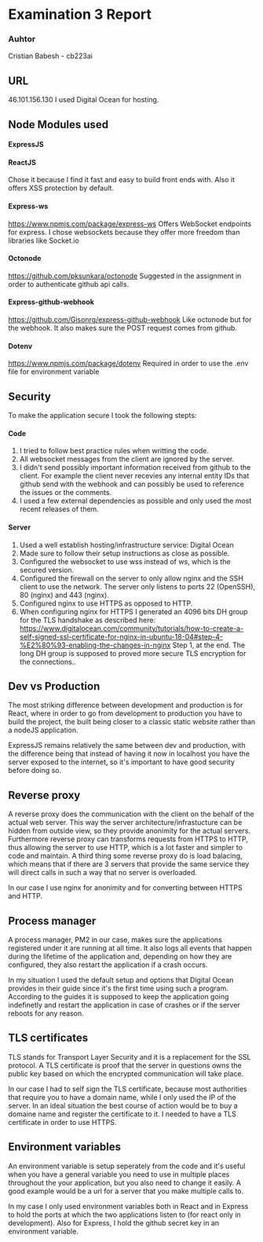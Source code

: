# Examination 3 Report
### Auhtor
Cristian Babesh - cb223ai
## URL
46.101.156.130
I used Digital Ocean for hosting.
## Node Modules used
#### ExpressJS
#### ReactJS
   Chose it because I find it fast and easy to build front ends with. Also it offers XSS protection by default.
#### Express-ws
  https://www.npmjs.com/package/express-ws
  Offers WebSocket endpoints for express. I chose websockets because they offer more freedom than libraries like Socket.io
#### Octonode
  https://github.com/pksunkara/octonode
  Suggested in the assignment in order to authenticate github api calls.
#### Express-github-webhook
  https://github.com/Gisonrg/express-github-webhook
  Like octonode but for the webhook. It also makes sure the POST request comes from github.
#### Dotenv
  https://www.npmjs.com/package/dotenv
  Required in order to use the .env file for environment variable
## Security
  To make the application secure I took the following stepts:
  #### Code
  1. I tried to follow best practice rules when writting the code.
  1. All websocket messages from the client are ignored by the server.
  1. I didn't send possibly important information received from github to the client. For example the client never recevies any internal entity IDs that github send with the webhook and can possibly be used to reference the issues or the comments.
  1. I used a few external dependencies as possible and only used the most recent releases of them.
  #### Server
  1. Used a well establish hosting/infrastructure service: Digital Ocean
  1. Made sure to follow their setup instructions as close as possible.
  1. Configured the websocket to use wss instead of ws, which is the secured version.
  1. Configured the firewall on the server to only allow nginx and the SSH client to use the network. The server only listens to ports 22 (OpenSSH), 80 (nginx) and 443 (nginx).
  1. Configured nginx to use HTTPS as opposed to HTTP.
  1. When configuring nginx for HTTPS I generated an 4096 bits DH group for the TLS handshake as described here: https://www.digitalocean.com/community/tutorials/how-to-create-a-self-signed-ssl-certificate-for-nginx-in-ubuntu-18-04#step-4-%E2%80%93-enabling-the-changes-in-nginx Step 1, at the end. The long DH group is supposed to proved more secure TLS encryption for the connections..
## Dev vs Production
The most striking difference between development and production is for React, where in order to go from development to production you have to build the project, the built being closer to a classic static website rather than a nodeJS application.

ExpressJS remains relatively the same between dev and production, with the difference being that instead of having it now in localhost you have the server exposed to the internet, so it's important to have good security before doing so.
## Reverse proxy
A reverse proxy does the communication with the client on the behalf of the actual web server. This way the server architecture/infrastucture can be hidden from outside view, so they provide anonimity for the actual servers. Furthermore reverse proxy can transforms requests from HTTPS to HTTP, thus allowing the server to use HTTP, which is a lot faster and simpler to code and maintain. A third thing some reverse proxy do is load balacing, which means that if there are 3 servers that provide the same service they will direct calls in such a way that no server is overloaded.

In our case I use nginx for anonimity and for converting between HTTPS and HTTP.
## Process manager
A process manager, PM2 in our case, makes sure the applications registered under it are running at all time. It also logs all events that happen during the lifetime of the application and, depending on how they are configured, they also restart the application if a crash occurs.

In my situation I used the default setup and options that Digital Ocean provides in their guide since it's the first time using such a program. According to the guides it is supposed to keep the application going indefinetly and restart the application in case of crashes or if the server reboots for any reason.
## TLS certificates
TLS stands for Transport Layer Security and it is a replacement for the SSL protocol. A TLS certificate is proof that the server in questions owns the public key based on which the encrypted communication will take place. 

In our case I had to self sign the TLS certificate, because most authorities that require you to have a domain name, while I only used the IP of the server. In an ideal situation the best course of action would be to buy a domaine name and register the certificate to it. I needed to have a TLS certificate in order to use HTTPS.
## Environment variables
An environment variable is setup seperately from the code and it's useful when you have a general variable you need to use in multiple places throughout the your application, but you also need to change it easily. A good example would be a url for a server that you make multiple calls to.

In my case I only used environment variables both in React and in Express to hold the ports at which the two applications listen to (for react only in development). Also for Express, I hold the github secret key in an environment variable.
